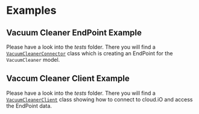 # Examples

## Vacuum Cleaner EndPoint Example
Please have a look into the _tests_ folder. There you will find a [`VacuumCleanerConnector`](../tests/cloudio/connector/vacuumcleaner_connector.py) 
class which is creating an EndPoint for the `VacuumCleaner` model. 

## Vaccum Cleaner Client Example
Please have a look into the _tests_ folder. There you will find a [`VacuumCleanerClient`](../tests/cloudio/client/vacuumcleaner_client.py)
class showing how to connect to cloud.iO and access the EndPoint data.